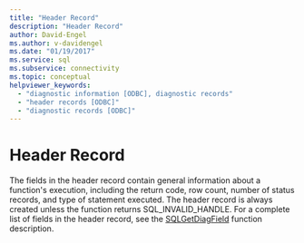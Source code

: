 ```yaml
---
title: "Header Record"
description: "Header Record"
author: David-Engel
ms.author: v-davidengel
ms.date: "01/19/2017"
ms.service: sql
ms.subservice: connectivity
ms.topic: conceptual
helpviewer_keywords:
  - "diagnostic information [ODBC], diagnostic records"
  - "header records [ODBC]"
  - "diagnostic records [ODBC]"
---
```

# Header Record
The fields in the header record contain general information about a function's execution, including the return code, row count, number of status records, and type of statement executed. The header record is always created unless the function returns SQL_INVALID_HANDLE. For a complete list of fields in the header record, see the [SQLGetDiagField](../../../odbc/reference/syntax/sqlgetdiagfield-function.md) function description.
